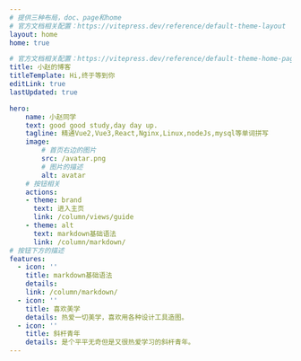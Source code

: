 ```yaml
---
# 提供三种布局，doc、page和home
# 官方文档相关配置：https://vitepress.dev/reference/default-theme-layout
layout: home
home: true

# 官方文档相关配置：https://vitepress.dev/reference/default-theme-home-page
title: 小赵的博客
titleTemplate: Hi,终于等到你
editLink: true
lastUpdated: true

hero:
    name: 小赵同学
    text: good good study,day day up.
    tagline: 精通Vue2,Vue3,React,Nginx,Linux,nodeJs,mysql等单词拼写
    image:
        # 首页右边的图片
        src: /avatar.png
        # 图片的描述
        alt: avatar
    # 按钮相关
    actions:
    - theme: brand
      text: 进入主页
      link: /column/views/guide
    - theme: alt
      text: markdown基础语法
      link: /column/markdown/
# 按钮下方的描述
features:
  - icon: ''
    title: markdown基础语法
    details: 
    link: /column/markdown/
  - icon: ''
    title: 喜欢美学
    details: 热爱一切美学，喜欢用各种设计工具造图。
  - icon: ''
    title: 斜杆青年
    details: 是个平平无奇但是又很热爱学习的斜杆青年。
---
```

